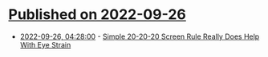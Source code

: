 # [Published on 2022-09-26](index.md)

* [2022-09-26, 04:28:00](https://soylentnews.org/article.pl?sid=22/09/25/0949225&from=rss) - [Simple 20-20-20 Screen Rule Really Does Help With Eye Strain](https://soylentnews.org/article.pl?sid=22/09/25/0949225&from=rss)
